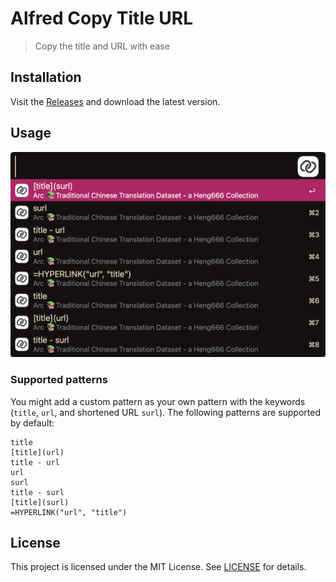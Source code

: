 # Alfred Copy Title URL
> Copy the title and URL with ease

## Installation
Visit the [Releases](https://github.com/cage1016/alfred-copy-title-url/releases) and download the latest version.

## Usage

![](./screenshots/1.png)

### Supported patterns
You might add a custom pattern as your own pattern with the keywords (`title`, `url`, and shortened URL `surl`). The following patterns are supported by default:
```
title
[title](url)
title - url
url
surl
title - surl
[title](surl)
=HYPERLINK("url", "title")
```

## License
This project is licensed under the MIT License. See [LICENSE](LICENSE) for details.